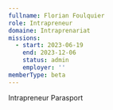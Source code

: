 ```yaml
---
fullname: Florian Foulquier
role: Intrapreneur
domaine: Intraprenariat
missions:
  - start: 2023-06-19
    end: 2023-12-06
    status: admin
    employer: ''
memberType: beta
---
```


Intrapreneur Parasport
